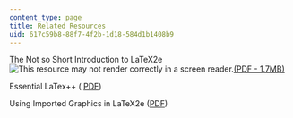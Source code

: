 ```yaml
---
content_type: page
title: Related Resources
uid: 617c59b8-88f7-4f2b-1d18-584d1b1408b9
---
```


The Not so Short Introduction to LaTeX2e ![This resource may not render correctly in a screen reader.](/images/inacessible.gif)[(PDF - 1.7MB)](https://tobi.oetiker.ch/lshort/lshort.pdf)

Essential LaTex++ ( [PDF](http://noodle.med.yale.edu/latex/essential.pdf))

Using Imported Graphics in LaTeX2e ([PDF](http://www.ctan.org/tex-archive/info/epslatex.pdf))